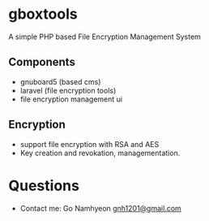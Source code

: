 # gboxtools
A simple PHP based File Encryption Management System

## Components
- gnuboard5 (based cms)
- laravel (file encryption tools)
- file encryption management ui

## Encryption
- support file encryption with RSA and AES
- Key creation and revokation, managementation.

# Questions
- Contact me: Go Namhyeon <gnh1201@gmail.com>
